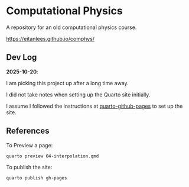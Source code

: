 # Computational Physics

A repository for an old computational physics course.

https://eitanlees.github.io/comphys/

## Dev Log

**2025-10-20**: 

I am picking this project up after a long time away. 

I did not take notes when setting up the Quarto site initially. 

I assume I followed the instructions at [quarto-github-pages](https://quarto.org/docs/publishing/github-pages.html) to set up the site.

## References

To Preview a page:

```bash
quarto preview 04-interpolation.qmd
```

To publish the site:

```bash
quarto publish gh-pages
```